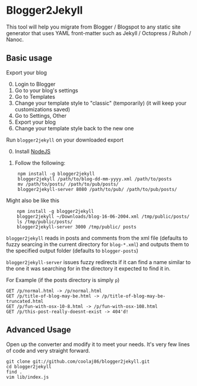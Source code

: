 # Blogger2Jekyll

This tool will help you migrate from Blogger / Blogspot to any
static site generator that uses YAML front-matter such as
Jekyll / Octopress / Ruhoh / Nanoc.

## Basic usage

Export your blog

  0. Login to Blogger
  1. Go to your blog's settings
  2. Go to Templates
  3. Change your template style to "classic" (temporarily) (it will keep your customizations saved)
  4. Go to Settings, Other
  5. Export your blog
  6. Change your template style back to the new one

Run `blogger2jekyll` on your downloaded export

0. Install [NodeJS](http://nodejs.org)

1. Follow the following:

        npm install -g blogger2jekyll
        blogger2jekyll /path/to/blog-dd-mm-yyyy.xml /path/to/posts
        mv /path/to/posts/ /path/to/pub/posts/
        blogger2jekyll-server 8080 /path/to/pub/ /path/to/pub/posts/

Might also be like this

        npm install -g blogger2jekyll
        blogger2jekyll ~/Downloads/blog-16-06-2004.xml /tmp/public/posts/
        ls /tmp/public/posts/
        blogger2jekyll-server 3000 /tmp/public/ posts

`blogger2jekyll` reads in posts and comments from the xml file
(defaults to fuzzy searcing in the current directory for `blog-*.xml`)
and outputs them to the specified output folder (defaults to `blogger-posts`)

`blogger2jekyll-server` issues fuzzy redirects if it can find a name similar to
the one it was searching for in the directory it expected to find it in.

For Example (if the posts directory is simply `p`)

    GET /p/normal.html -> /p/normal.html
    GET /p/title-of-blog-may-be.html -> /p/title-of-blog-may-be-truncated.html
    GET /p/fun-with-osx-10-8.html -> /p/fun-with-osx-108.html
    GET /p/this-post-really-doesnt-exist -> 404'd!

## Advanced Usage

Open up the converter and modify it to meet your needs.
It's very few lines of code and very straight forward.

    git clone git://github.com/coolaj86/blogger2jekyll.git
    cd blogger2jekyll
    find .
    vim lib/index.js
